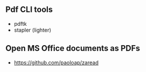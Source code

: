 ## Pdf CLI tools
- pdftk
- stapler (lighter)

## Open MS Office documents as PDFs
- https://github.com/paoloap/zaread

